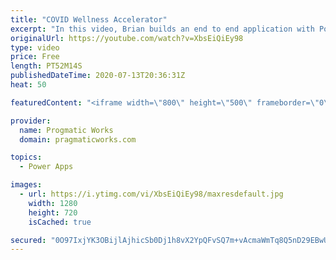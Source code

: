 ```yaml
---
title: "COVID Wellness Accelerator"
excerpt: "In this video, Brian builds an end to end application with Power Apps and SharePoint for COVID Back to Work Wellness safety. The PowerApp can check employees' wellness for eligibility to work in the office and make sure the employees acknowledge the company's safety policies. If you have Office 365,"
originalUrl: https://youtube.com/watch?v=XbsEiQiEy98
type: video
price: Free
length: PT52M14S
publishedDateTime: 2020-07-13T20:36:31Z
heat: 50

featuredContent: "<iframe width=\"800\" height=\"500\" frameborder=\"0\" src=\"https://www.youtube.com/embed/XbsEiQiEy98\" allow=\"accelerometer; autoplay; encrypted-media; gyroscope; picture-in-picture\" allowfullscreen></iframe>"

provider:
  name: Progmatic Works
  domain: pragmaticworks.com

topics:
  - Power Apps

images:
  - url: https://i.ytimg.com/vi/XbsEiQiEy98/maxresdefault.jpg
    width: 1280
    height: 720
    isCached: true

secured: "0O97IxjYK3OBijlAjhicSb0Dj1h8vX2YpQFvSQ7m+vAcmaWmTq8Q5nD29EBwUk9RRwhMS069qmaVGrjjUJkaaSSXirBQ0U59Us6GkXSWzhHA34/ngtia5Qy196s0Fyu6PqZV491fpEH2GbBy+Cg2RsdL30KP6JrmS5v89KjVQEdC72rXraYT7FLcdhvsMDMdk1Nt3xR0X5M/qt9Z15S51HHZIV8qQS+Q9qs9xbop8ZFhxmeVxs7ZbjIy1Td7N9Z6BXwYIkV8DXuM+1mZrtmVrn/2X10A7NmnMKl9QtbNOFSa38oUSs7Dcdfa0u26SvsLoY3VLat6lyXdjeRNDYjNw7vXNV4ec/9rFe6XzvAbmr0Rhey1l3ZR6iTq744yEkm4znBlrXbYo8sDRpR1Oqok7uZbjAhsaSAXsV6RzCcVWzg=;zlzw7cConU62H5JXELmAuA=="
---
```


